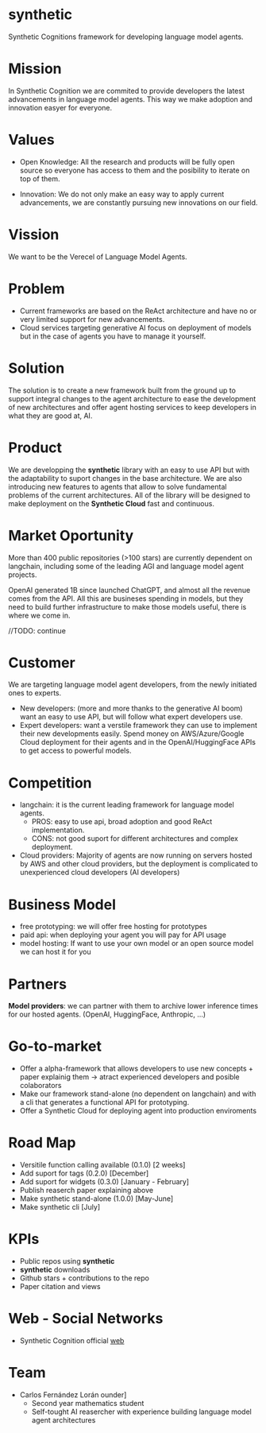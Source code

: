 # synthetic
Synthetic Cognitions framework for developing language model agents.

# Mission
In Synthetic Cognition we are commited to provide developers the latest advancements in language model agents. This way we make adoption and innovation easyer for everyone.

# Values
- Open Knowledge: All the research and products will be fully open source so everyone has access to them and the posibility to iterate on top of them.

- Innovation: We do not only make an easy way to apply current advancements, we are constantly pursuing new innovations on our field.

# Vission
We want to be the Verecel of Language Model Agents.

# Problem
- Current frameworks are based on the ReAct architecture and have no or very limited support for new advancements.
- Cloud services targeting generative AI focus on deployment of models but in the case of agents you have to manage it yourself.

# Solution
The solution is to create a new framework built from the ground up to support integral changes to the agent architecture to ease the development of new architectures and offer agent hosting services to keep developers in what they are good at, AI.

# Product
We are developping the **synthetic** library with an easy to use API but with the adaptability to suport changes in the base architecture. We are also introducing new features to agents that allow to solve fundamental problems of the current architectures.
All of the library will be designed to make deployment on the **Synthetic Cloud** fast and continuous.

# Market Oportunity
More than 400 public repositories (>100 stars) are currently dependent on langchain, including some of the leading AGI and language model agent projects.

OpenAI generated 1B since launched ChatGPT, and almost all the revenue comes from the API. All this are busineses spending in models, but they need to build further infrastructure to make those models useful, there is where we come in. 

//TODO: continue

# Customer
We are targeting language model agent developers, from the newly initiated ones to experts.
- New developers: (more and more thanks to the generative AI boom) want an easy to use API, but will follow what expert developers use.
- Expert developers: want a verstile framework they can use to implement their new developments easily. Spend money on AWS/Azure/Google Cloud deployment for their agents and in the OpenAI/HuggingFace APIs to get access to powerful models.

# Competition
- langchain: it is the current leading framework for language model agents.
	* PROS: easy to use api, broad adoption and good ReAct implementation.
	* CONS: not good suport for different architectures and complex deployment.
- Cloud providers: Majority of agents are now running on servers hosted by AWS and other cloud providers, but the deployment is complicated to unexperienced cloud developers (AI developers)

# Business Model
- free prototyping: we will offer free hosting for prototypes
- paid api: when deploying your agent you will pay for API usage
- model hosting: If want to use your own model or an open source model we can host it for you

# Partners
**Model providers**: we can partner with them to archive lower inference times for our hosted agents. (OpenAI, HuggingFace, Anthropic, ...)

# Go-to-market
- Offer a alpha-framework that allows developers to use new concepts + paper explainig them -> atract experienced developers and posible colaborators
- Make our framework stand-alone (no dependent on langchain) and with a cli that generates a functional API for prototyping.
- Offer a Synthetic Cloud for deploying agent into production enviroments

# Road Map
- Versitile function calling available (0.1.0) [2 weeks]
- Add suport for tags (0.2.0) [December]
- Add suport for widgets (0.3.0) [January - February]
- Publish reaserch paper explaining above
- Make synthetic stand-alone (1.0.0) [May-June]
- Make synthetic cli [July]

# KPIs
- Public repos using **synthetic**
- **synthetic** downloads
- Github stars + contributions to the repo
- Paper citation and views

# Web - Social Networks
- Synthetic Cognition official [web](https://carlosferlo.quarto.pub/synthetic-cognition/)

# Team
- Carlos Fernández Lorán ounder]
	* Second year mathematics student
	* Self-tought AI reasercher with experience building language model agent architectures
